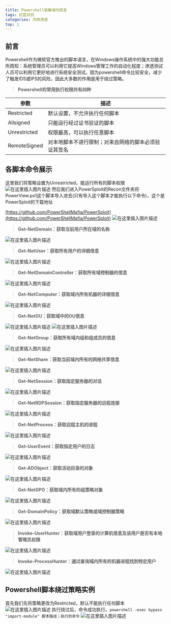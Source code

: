 ```yaml
---
title: Powershell收集域内信息
tags: 红蓝对抗
categories: 内网渗透
top: 1
---
```


## 前言
Powershell作为微软官方推出的脚本语言，在Windows操作系统中的强大功能总所周知：系统管理员可以利用它提高Windows管理工作的自动化程度；渗透测试人员可以利用它更好地进行系统安全测试。因为powershell命令比较安全，减少了触发IDS或IPS的风险，因此大多数的作用是用于绕过策略。

> **Powershell的常用执行权限共有四种**

|参数|描述 |
|--|--|
| Restricted |默认设置，不允许执行任何脚本  |
|Allsigned|只能运行经过证书验证的脚本|
|Unrestricted|权限最高，可以执行任意脚本|
|RemoteSigned|对本地脚本不进行限制；对来自网络的脚本必须验证其签名|
<!--more-->
## 各脚本命令展示
这里我们将策略设置为Unrestricted，能运行所有的脚本权限
![在这里插入图片描述](https://img-blog.csdnimg.cn/20210306133134774.png)
然后我们进入PowerSploit的Recon文件夹将PowerView.ps1这个脚本导入进去(只有导入这个脚本才能执行以下命令)，这个是PowerSploit的下载地址

[https://github.com/PowerShellMafia/PowerSploit](https://github.com/PowerShellMafia/PowerSploit)
![在这里插入图片描述](https://img-blog.csdnimg.cn/20210306133704948.png)

> **Get-NetDomain：获取当前用户所在域的名称**

![在这里插入图片描述](https://img-blog.csdnimg.cn/20210306133824783.png?x-oss-process=image/watermark,type_ZmFuZ3poZW5naGVpdGk,shadow_10,text_aHR0cHM6Ly9ibG9nLmNzZG4ubmV0L3dlaXhpbl80NTAwNzA3Mw==,size_16,color_FFFFFF,t_70)

> **Get-NetUser：获取所有用户的详细信息**

![在这里插入图片描述](https://img-blog.csdnimg.cn/20210306134143467.png?x-oss-process=image/watermark,type_ZmFuZ3poZW5naGVpdGk,shadow_10,text_aHR0cHM6Ly9ibG9nLmNzZG4ubmV0L3dlaXhpbl80NTAwNzA3Mw==,size_16,color_FFFFFF,t_70)

> **Get-NetDomainController：获取所有域控制器的信息**

![在这里插入图片描述](https://img-blog.csdnimg.cn/20210306134253861.png?x-oss-process=image/watermark,type_ZmFuZ3poZW5naGVpdGk,shadow_10,text_aHR0cHM6Ly9ibG9nLmNzZG4ubmV0L3dlaXhpbl80NTAwNzA3Mw==,size_16,color_FFFFFF,t_70)

> **Get-NetComputer：获取域内所有机器的详细信息**

![在这里插入图片描述](https://img-blog.csdnimg.cn/2021030613443370.png?x-oss-process=image/watermark,type_ZmFuZ3poZW5naGVpdGk,shadow_10,text_aHR0cHM6Ly9ibG9nLmNzZG4ubmV0L3dlaXhpbl80NTAwNzA3Mw==,size_16,color_FFFFFF,t_70)

> **Get-NetOU：获取域中的OU信息**

![在这里插入图片描述](https://img-blog.csdnimg.cn/20210306134535643.png?x-oss-process=image/watermark,type_ZmFuZ3poZW5naGVpdGk,shadow_10,text_aHR0cHM6Ly9ibG9nLmNzZG4ubmV0L3dlaXhpbl80NTAwNzA3Mw==,size_16,color_FFFFFF,t_70)
![在这里插入图片描述](https://img-blog.csdnimg.cn/2021030613454718.png?x-oss-process=image/watermark,type_ZmFuZ3poZW5naGVpdGk,shadow_10,text_aHR0cHM6Ly9ibG9nLmNzZG4ubmV0L3dlaXhpbl80NTAwNzA3Mw==,size_16,color_FFFFFF,t_70)

> **Get-NetGroup：获取所有域内组和组成员的信息**

![在这里插入图片描述](https://img-blog.csdnimg.cn/2021030613464591.png?x-oss-process=image/watermark,type_ZmFuZ3poZW5naGVpdGk,shadow_10,text_aHR0cHM6Ly9ibG9nLmNzZG4ubmV0L3dlaXhpbl80NTAwNzA3Mw==,size_16,color_FFFFFF,t_70)

> **Get-NetShare：获取当前域内所有的网络共享信息**

![在这里插入图片描述](https://img-blog.csdnimg.cn/20210306134857127.png?x-oss-process=image/watermark,type_ZmFuZ3poZW5naGVpdGk,shadow_10,text_aHR0cHM6Ly9ibG9nLmNzZG4ubmV0L3dlaXhpbl80NTAwNzA3Mw==,size_16,color_FFFFFF,t_70)

> **Get-NetSession：获取指定服务器的对话**

![在这里插入图片描述](https://img-blog.csdnimg.cn/20210306135028467.png)

> **Get-NetRDPSession：获取指定服务器的远程连接**

![在这里插入图片描述](https://img-blog.csdnimg.cn/20210306135144213.png?x-oss-process=image/watermark,type_ZmFuZ3poZW5naGVpdGk,shadow_10,text_aHR0cHM6Ly9ibG9nLmNzZG4ubmV0L3dlaXhpbl80NTAwNzA3Mw==,size_16,color_FFFFFF,t_70)

> **Get-NetProcess：获取远程主机的进程**

![在这里插入图片描述](https://img-blog.csdnimg.cn/20210306135251953.png?x-oss-process=image/watermark,type_ZmFuZ3poZW5naGVpdGk,shadow_10,text_aHR0cHM6Ly9ibG9nLmNzZG4ubmV0L3dlaXhpbl80NTAwNzA3Mw==,size_16,color_FFFFFF,t_70)

> **Get-UserEvent：获取指定用户的日志**

![在这里插入图片描述](https://img-blog.csdnimg.cn/20210306135349272.png?x-oss-process=image/watermark,type_ZmFuZ3poZW5naGVpdGk,shadow_10,text_aHR0cHM6Ly9ibG9nLmNzZG4ubmV0L3dlaXhpbl80NTAwNzA3Mw==,size_16,color_FFFFFF,t_70)

> **Get-ADObject：获取活动目录的对象**

![在这里插入图片描述](https://img-blog.csdnimg.cn/2021030613552975.png?x-oss-process=image/watermark,type_ZmFuZ3poZW5naGVpdGk,shadow_10,text_aHR0cHM6Ly9ibG9nLmNzZG4ubmV0L3dlaXhpbl80NTAwNzA3Mw==,size_16,color_FFFFFF,t_70)

> **Get-NetGPO：获取域内所有的组策略对象**

![在这里插入图片描述](https://img-blog.csdnimg.cn/20210306135710375.png?x-oss-process=image/watermark,type_ZmFuZ3poZW5naGVpdGk,shadow_10,text_aHR0cHM6Ly9ibG9nLmNzZG4ubmV0L3dlaXhpbl80NTAwNzA3Mw==,size_16,color_FFFFFF,t_70)

> **Get-DomainPolicy：获取域默认策略或域控制器策略**

![在这里插入图片描述](https://img-blog.csdnimg.cn/20210306135819950.png?x-oss-process=image/watermark,type_ZmFuZ3poZW5naGVpdGk,shadow_10,text_aHR0cHM6Ly9ibG9nLmNzZG4ubmV0L3dlaXhpbl80NTAwNzA3Mw==,size_16,color_FFFFFF,t_70)

> **Invoke-UserHunter：获取域用户登录的计算机信息及该用户是否有本地管理员权限**

![在这里插入图片描述](https://img-blog.csdnimg.cn/20210306140014762.png)

> **Invoke-ProcessHunter：通过查询域内所有的机器进程找到特定用户**

![在这里插入图片描述](https://img-blog.csdnimg.cn/2021030614015675.png?x-oss-process=image/watermark,type_ZmFuZ3poZW5naGVpdGk,shadow_10,text_aHR0cHM6Ly9ibG9nLmNzZG4ubmV0L3dlaXhpbl80NTAwNzA3Mw==,size_16,color_FFFFFF,t_70)
## Powershell脚本绕过策略实例
首先我们先将策略更改为Restricted，默认不能执行任何脚本
![在这里插入图片描述](https://img-blog.csdnimg.cn/20210306140851647.png?x-oss-process=image/watermark,type_ZmFuZ3poZW5naGVpdGk,shadow_10,text_aHR0cHM6Ly9ibG9nLmNzZG4ubmV0L3dlaXhpbl80NTAwNzA3Mw==,size_16,color_FFFFFF,t_70)
执行绕过后，命令成功执行，`powershell -exec bypass "import-module" 脚本路径；执行的命令`
![在这里插入图片描述](https://img-blog.csdnimg.cn/20210306140929449.png?x-oss-process=image/watermark,type_ZmFuZ3poZW5naGVpdGk,shadow_10,text_aHR0cHM6Ly9ibG9nLmNzZG4ubmV0L3dlaXhpbl80NTAwNzA3Mw==,size_16,color_FFFFFF,t_70)

